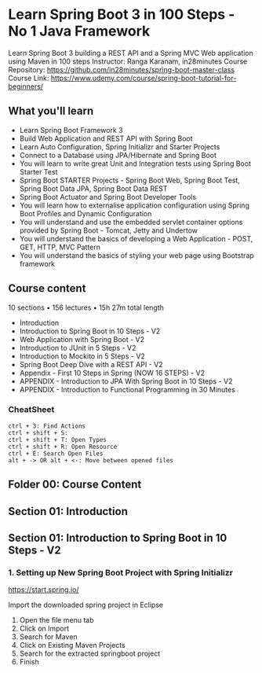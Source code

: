 # Learn Spring Boot 3 in 100 Steps - No 1 Java Framework

Learn Spring Boot 3 building a REST API and a Spring MVC Web application using Maven in 100 steps
Instructor: Ranga Karanam, in28minutes
Course Repository: https://github.com/in28minutes/spring-boot-master-class
Course Link: https://www.udemy.com/course/spring-boot-tutorial-for-beginners/

## What you'll learn

- Learn Spring Boot Framework 3
- Build Web Application and REST API with Spring Boot
- Learn Auto Configuration, Spring Initializr and Starter Projects
- Connect to a Database using JPA/Hibernate and Spring Boot
- You will learn to write great Unit and Integration tests using Spring Boot Starter Test
- Spring Boot STARTER Projects - Spring Boot Web, Spring Boot Test, Spring Boot Data JPA, Spring Boot Data REST
- Spring Boot Actuator and Spring Boot Developer Tools
- You will learn how to externalise application configuration using Spring Boot Profiles and Dynamic Configuration
- You will understand and use the embedded servlet container options provided by Spring Boot - Tomcat, Jetty and Undertow
- You will understand the basics of developing a Web Application - POST, GET, HTTP, MVC Pattern
- You will understand the basics of styling your web page using Bootstrap framework

## Course content

10 sections • 156 lectures • 15h 27m total length

- Introduction
- Introduction to Spring Boot in 10 Steps - V2
- Web Application with Spring Boot - V2
- Introduction to JUnit in 5 Steps - V2
- Introduction to Mockito in 5 Steps - V2
- Spring Boot Deep Dive with a REST API - V2
- Appendix - First 10 Steps in Spring (NOW 16 STEPS) - V2
- APPENDIX - Introduction to JPA With Spring Boot in 10 Steps - V2
- APPENDIX - Introduction to Functional Programming in 30 Minutes

### CheatSheet

```
ctrl + 3: Find Actions
ctrl + shift + S:
ctrl + shift + T: Open Types
ctrl + shift + R: Open Resource
ctrl + E: Search Open Files
alt + -> OR alt + <-: Move between opened files
```

## Folder 00: Course Content

## Section 01: Introduction

## Section 01: Introduction to Spring Boot in 10 Steps - V2

### 1. Setting up New Spring Boot Project with Spring Initializr

https://start.spring.io/

Import the downloaded spring project in Eclipse
1. Open the file menu tab
2. Click on Import
3. Search for Maven
4. Click on Existing Maven Projects
5. Search for the extracted springboot project
6. Finish

